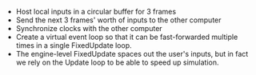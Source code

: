 - Host local inputs in a circular buffer for 3 frames
- Send the next 3 frames' worth of inputs to the other computer
- Synchronize clocks with the other computer
- Create a virtual event loop so that it can be fast-forwarded multiple times in a single FixedUpdate loop.
- The engine-level FixedUpdate spaces out the user's inputs, but in fact we rely on the Update loop to be able to speed up simulation.

